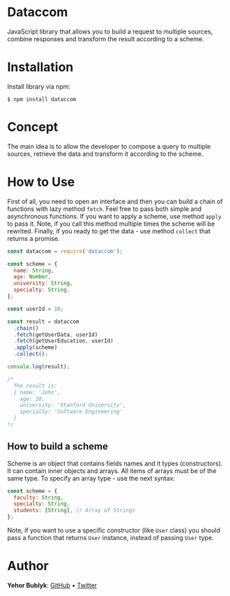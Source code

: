 # Dataccom

JavaScript library that allows you to build a request to multiple sources,
combine responses and transform the result according to a scheme.

# Installation

Install library via npm:

```
$ npm install dataccom
```

# Concept

The main idea is to allow the developer to compose a query to multiple sources,
retrieve the data and transform it according to the scheme.

# How to Use

First of all, you need to open an interface and then you can build a chain of functions with lazy method `fetch`.
Feel free to pass both simple and asynchronous functions. If you want to apply a scheme, use
method `apply` to pass it. Note, if you call this method multiple times the scheme will
be rewrited. Finally, if you ready to get the data - use method `collect` that returns a promise.

```javascript
const dataccom = require('dataccom');

const scheme = {
  name: String,
  age: Number,
  university: String,
  specialty: String,
};

const userId = 10;

const result = dataccom
  .chain()
  .fetch(getUserData, userId)
  .fetch(getUserEducation, userId)
  .apply(scheme)
  .collect();

console.log(result);

/*
  The result is:
  { name: 'John',
    age: 20,
    university: 'Stanford University',
    specialty: 'Software Engineering'
  }
*/
```

## How to build a scheme

Scheme is an object that contains fields names and it types (constructors).
It can contain inner objects and arrays. All items of arrays must be of the same type.
To specify an array type - use the next syntax:

```javascript
const scheme = {
  faculty: String,
  specialty: String,
  students: [String], // Array of Strings
};
```

Note, if you want to use a specific constructor (like `User` class) you should pass a function
that returns `User` instance, instead of passing `User` type.

# Author

**Yehor Bublyk**: [GitHub](https://github.com/yehorbk) • [Twitter](https://twitter.com/yehorbk)

